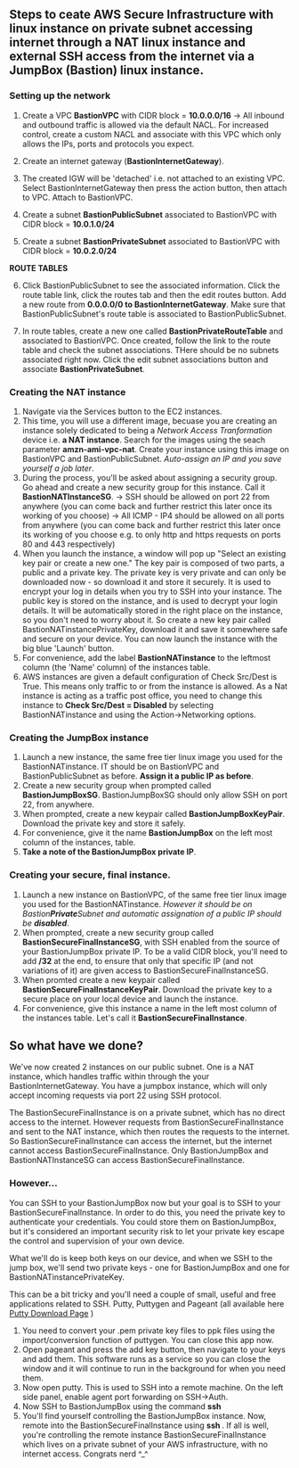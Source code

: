 ## Steps to ceate AWS Secure Infrastructure with linux instance on private subnet accessing internet through a NAT linux instance and external SSH access from the internet via a JumpBox (Bastion) linux instance.

### Setting up the network
1. Create a VPC **BastionVPC** with CIDR block = **10.0.0.0/16**
    -> All inbound and outbound traffic is allowed via the default NACL. For increased control, create a custom NACL and associate with this VPC which only allows the IPs, ports and protocols you expect.

2. Create an internet gateway (**BastionInternetGateway**).

3. The created IGW will be 'detached' i.e. not attached to an existing VPC. Select BastionInternetGateway then press the action button, then attach to VPC. Attach to BastionVPC.


4. Create a subnet **BastionPublicSubnet** associated to BastionVPC with CIDR block = **10.0.1.0/24**

5. Create a subnet **BastionPrivateSubnet** associated to BastionVPC with CIDR block = **10.0.2.0/24**

**ROUTE TABLES**

6. Click BastionPublicSubnet to see the associated information. Click the route table link, click the routes tab and then the edit routes button. Add a new route from **0.0.0.0/0 to BastionInternetGateway**. Make sure that BastionPublicSubnet's route table is associated to BastionPublicSubnet.

7. In route tables, create a new one called **BastionPrivateRouteTable** and associated to BastionVPC. Once created, follow the link to the route table and check the subnet associations. THere should be no subnets associated right now.  Click the edit subnet associations button and associate **BastionPrivateSubnet**.


### Creating the NAT instance
1. Navigate via the Services button to the EC2 instances.
2. This time, you will use a different image, becuase you are creating an instance solely dedicated to being a *Network Access Tranformation* device i.e. **a NAT instance**. Search for the images using the seach parameter **amzn-ami-vpc-nat**. Create your instance using this image on BastionVPC and BastionPublicSubnet. *Auto-assign an IP and you save yourself a job later*.
3. During the process, you'll be asked about assigning a security group. Go ahead and create a new security group for this instance. Call it **BastionNATInstanceSG**.
	-> SSH should be allowed on port 22 from anywhere (you can come back and further restrict this later once its working of you choose)
	-> All ICMP - IP4 should be allowed on all ports from anywhere (you can come back and further restrict this later once its working of you choose e.g. to only http and https requests on ports 80 and 443 respectively)
4. When you launch the instance, a window will pop up "Select an existing key pair or create a new one." The key pair is composed of two parts, a public and a private key. The private key is very private and can only be downloaded now - so download it and store it securely. It is used to encrypt your log in details when you try to SSH into your instance.
The public key is stored on the instance, and is used to decrypt your login details. It will be automatically stored in the right place on the instance, so you don't need to worry about it.
So create a new key pair called BastionNATinstancePrivateKey, download it and save it somewhere safe and secure on your device. You can now launch the instance with the big blue 'Launch' button.
5. For convenience, add the label **BastionNATinstance** to the leftmost column (the 'Name' column) of the instances table.
6. AWS instances are given a default configuration of Check Src/Dest is True. This means only traffic to or from the instance is allowed. As a Nat instance is acting as a traffic post office, you need to change this instance to **Check Src/Dest = Disabled** by selecting BastionNATinstance and using the Action->Networking options.

### Creating the JumpBox instance
1. Launch a new instance, the same free tier linux image you used for the BastionNATinstance. IT should be on BastionVPC and BastionPublicSubnet as before. **Assign it a public IP as before**.
2.  Create a new security group when prompted called **BastionJumpBoxSG**. BastionJumpBoxSG should only allow SSH on port 22, from anywhere.
3. When prompted, create a new keypair called **BastionJumpBoxKeyPair**. Download the private key and store it safely.
4. For convenience, give it the name **BastionJumpBox** on the left most column of the instances, table.
5. **Take a note of the BastionJumpBox private IP**. 


### Creating your secure, final instance.
1. Launch a new instance on BastionVPC, of the same free tier linux image you used for the BastionNATinstance. *However it should be on Bastion**Private**Subnet and automatic assignation of a public IP should be **disabled***.
2. When prompted, create a new security group called **BastionSecureFinalInstanceSG**, with SSH enabled from the source of your BastionJumpBox private IP. To be a valid CIDR block, you'll need to add **/32** at the end, to ensure that only that specific IP (and not variations of it) are given access to BastionSecureFinalInstanceSG.
3.  When promted create a new keypair called **BastionSecureFinalInstanceKeyPair**. Download the private key to a secure place on your local device and launch the instance.
4. For convenience, give this instance a name in the left most column of the instances table. Let's call it **BastionSecureFinalInstance**.

## So what have we done?
We've now created 2 instances on our public subnet. One is a NAT instance, which handles traffic within through the your BastionInternetGateway. You have a jumpbox instance, which will only accept incoming requests via port 22 using SSH protocol. 

The BastionSecureFinalInstance is on a private subnet, which has no direct access to the internet. However requests from BastionSecureFinalInstance and sent to the NAT instance, which then routes the requests to the internet. So BastionSecureFinalInstance can access the internet, but the internet cannot access BastionSecureFinalInstance. Only BastionJumpBox and BastionNATInstanceSG can access BastionSecureFinalInstance.

### However...

You can SSH to your BastionJumpBox now but your goal is to SSH to your BastionSecureFinalInstance. In order to do this, you need the private key to authenticate your credentials. You could store them on BastionJumpBox, but it's considered an important security risk to let your private key escape the control and supervision of your own device.

What we'll do is keep both keys on our device, and when we SSH to the jump box, we'll send two private keys - one for BastionJumpBox and one for BastionNATinstancePrivateKey.

This can be a bit tricky and you'll need a couple of small, useful and free applications related to SSH. Putty, Puttygen and Pageant (all available here [Putty Download Page](https://www.chiark.greenend.org.uk/~sgtatham/putty/latest.html) )

1. You need to convert your .pem private key files to ppk files using the import/conversion function of puttygen. You can close this app now.
2. Open pageant and press the add key button, then navigate to your keys and add them. This software runs as a service so you can close the window and it will continue to run in the background for when you need them.
3. Now open putty. This is used to SSH into a remote machine. On the left side panel, enable agent port forwarding on SSH->Auth.
4. Now SSH to BastionJumpBox using the command **ssh <BastionJumpBoxPublicIP>**
5. You'll find yourself controlling the BastionJumpBox instance. Now, remote into the BastionSecureFinalInstance using **ssh <BastionSecureFinalInstance>**. If all is well, you're controlling the remote instance BastionSecureFinalInstance which lives on a private subnet of your AWS infrastructure, with no internet access. Congrats nerd ^_^ 


